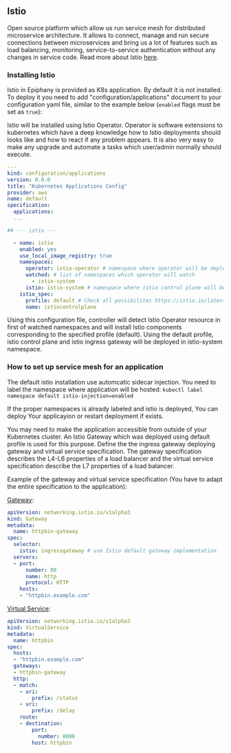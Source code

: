 ## Istio

Open source platform which allow us run service mesh for distributed microservice architecture. It allows to connect, manage and run secure connections between microservices and bring us a lot of features such as load balancing, monitoring, service-to-service authentication without any changes in service code. Read more about Istio [here](https://istio.io/latest/docs/concepts/what-is-istio/).

### Installing Istio

Istio in Epiphany is provided as K8s application. By default it is not installed. To deploy it you need to add "configuration/applications" document to your configuration yaml file, similar to the example below (`enabled` flags must be set as `true`):

Istio will be installed using Istio Operator. Operator is software extensions to kubernetes which have a deep knowledge how to Istio deployments should looks like and how to react if any problem appears. It is also very easy to make any upgrade and automate a tasks which user/admin normally should execute.

```yaml
---
kind: configuration/applications
version: 0.8.0
title: "Kubernetes Applications Config"
provider: aws
name: default
specification:
  applications:
  ...

## --- istio ---

  - name: istio
    enabled: yes
    use_local_image_registry: true
    namespaces:
      operator: istio-operator # namespace where operator will be deployed
      watched: # list of namespaces which operator will watch
        - istio-system
      istio: istio-system # namespace where istio control plane will be deployed
    istio_spec:
      profile: default # Check all possibilites https://istio.io/latest/docs/setup/additional-setup/config-profiles/
      name: istiocontrolplane

```

Using this configuration file, controller will detect Istio Operator resource in first of watched namespaces and will install Istio components corresponding to the specified profile (default). Using the default profile, istio control plane and istio ingress gateway will be deployed in istio-system namespace.

### How to set up service mesh for an application

The default istio installation use automcatic sidecar injection. You need to label the namespace where application will be hosted: `kubectl label namespace default istio-injection=enabled`

If the proper namespaces is already labeled and istio is deployed, You can deploy Your applicayion or restart deployment if exists.

You may need to make the application accessible from outside of your Kubernetes cluster. An Istio Gateway which was deployed using default profile is used for this purpose. Define the the ingress gateway deploying gateway and virtual service specification. The gateway specification describes the L4-L6 properties of a load balancer and the virtual service specification describe the L7 properties of a load balancer.

Example of the gateway and virtual service specification (You have to adapt the entire specification to the application):

[Gateway](https://istio.io/latest/docs/reference/config/networking/gateway/):

```yaml
apiVersion: networking.istio.io/v1alpha3
kind: Gateway
metadata:
  name: httpbin-gateway
spec:
  selector:
    istio: ingressgateway # use Istio default gateway implementation
  servers:
  - port:
      number: 80
      name: http
      protocol: HTTP
    hosts:
    - "httpbin.example.com"
```

[Virtual Service](https://istio.io/latest/docs/reference/config/networking/virtual-service/):

```yaml
apiVersion: networking.istio.io/v1alpha3
kind: VirtualService
metadata:
  name: httpbin
spec:
  hosts:
  - "httpbin.example.com"
  gateways:
  - httpbin-gateway
  http:
  - match:
    - uri:
        prefix: /status
    - uri:
        prefix: /delay
    route:
    - destination:
        port:
          number: 8000
        host: httpbin
```
